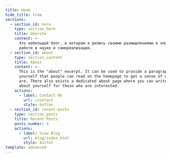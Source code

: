 ```yaml
---
title: Home
hide_title: true
sections:
  - section_id: hero
    type: section_hero
    title: mkorshe
    content: >-
      Это небольшой блог, в котором я делюсь своими размышлениями и опытом о
      работе в науке и самореализации. 
  - section_id: about
    type: section_content
    title: About
    content: >-
      This is the "about" excerpt. It can be used to provide a paragraph about
      yourself that people can read on the homepage to get a sense of who you
      are. There also exists a dedicated about page where you can write more
      about yourself for those who are interested.
    actions:
      - label: Contact Me
        url: /contact
        style: button
  - section_id: recent-posts
    type: section_posts
    title: Recent Posts
    posts_number: 4
    actions:
      - label: View Blog
        url: blog/index.html
        style: button
template: advanced
---
```

